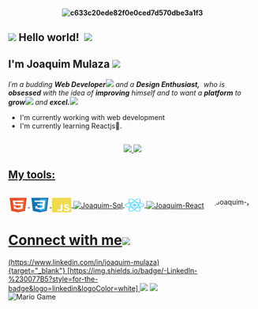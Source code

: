 <h4 align="center">
 
![c633c20ede82f0e0ced7d570dbe3a1f3](https://user-images.githubusercontent.com/70382532/138322189-2db8df52-9dcb-40a0-88a8-c365466bd33d.gif)

## <img src="https://github.com/TheDudeThatCode/TheDudeThatCode/blob/master/Assets/Hi.gif" width="29px"> **Hello world!** &nbsp;<img src="https://github.com/TheDudeThatCode/TheDudeThatCode/blob/master/Assets/Earth.gif" width="24px">

## I'm Joaquim Mulaza <img src="https://github.com/TheDudeThatCode/TheDudeThatCode/blob/master/Assets/Mario_Hello_Big.gif" width="30px">

<p>
  <em>
    I´m a budding <b>Web Developer</b><img src="https://github.com/TheDudeThatCode/TheDudeThatCode/blob/master/Assets/Developer.gif" width="40px"> and a <b>Design Enthusiast,</b>&nbsp; who is <b>obsessed</b> with the idea of <b>improving</b> himself and to want a <b>platform</b> to <b>grow</b><img src="https://github.com/TheDudeThatCode/TheDudeThatCode/blob/master/Assets/Rocket.gif" width="18px"> and <b>excel.</b><img src="https://github.com/TheDudeThatCode/TheDudeThatCode/blob/master/Assets/Medal.gif" width="20px">
  </em>
</p>

- I'm currently working with web development
- I'm currently learning Reactjs💪.
 
##
<div align="center">
  <a href="https://github.com/joaquimmulaza">
  <img height="180em" src="https://github-readme-stats.vercel.app/api?username=joaquimmulaza&show_icons=true&theme=dracula&include_all_commits=true&count_private=true"/>
  <img height="180em" src="https://github-readme-stats.vercel.app/api/top-langs/?username=joaquimmulaza&layout=compact&langs_count=7&theme=dracula"/>
</div>

## My tools:
  <div style="display: inline_block"><br>
     <img align="center" alt="Joaquim-HTML" height="30" width="40" src="https://raw.githubusercontent.com/devicons/devicon/master/icons/html5/html5-original.svg">
  
  <img align="center" alt="Joaquim-CSS" height="30" width="40" src="https://raw.githubusercontent.com/devicons/devicon/master/icons/css3/css3-original.svg">
    
  <img align="center" alt="Joaquim-Js" height="30" width="40" src="https://raw.githubusercontent.com/devicons/devicon/master/icons/javascript/javascript-plain.svg">
    
  <img align="center" alt="Joaquim-Sql" height="50" width="60" src="https://cdn.jsdelivr.net/gh/devicons/devicon/icons/mysql/mysql-original-wordmark.svg" />

  <img align="center" alt="Joaquim-React" height="30" width="40" src="https://raw.githubusercontent.com/devicons/devicon/master/icons/react/react-original.svg">
    
  <img align="center" alt="Joaquim-React" height="50" width="60" src="https://cdn.jsdelivr.net/gh/devicons/devicon/icons/php/php-plain.svg" />

  
  <img align="right" alt="Joaquim-pic" height="170" style="border-radius:50px;" src="https://user-images.githubusercontent.com/71206707/148536881-8ba5eb7f-2375-4a32-9a8d-bc00002cf6e2.png">
</div>
  
##
  
 # Connect with me<img src="https://github.com/TheDudeThatCode/TheDudeThatCode/blob/master/Assets/Handshake.gif" height="32px">
  
<div>
  (https://www.linkedin.com/in/joaquim-mulaza) {target="_blank"} [https://img.shields.io/badge/-LinkedIn-%230077B5?style=for-the-badge&logo=linkedin&logoColor=white]
  <a href="https://twitter.com/JoaquimMulaza"><img src="https://img.shields.io/badge/Twitter-00acee?style=for-the-badge&logo=twitter&logoColor=white" target="blank"></a>
  <a href = "mailto:joaquimmulazadev@gmail.com"><img src="https://img.shields.io/badge/Gmail-D14836?style=for-the-badge&logo=gmail&logoColor=white" target="_blank"></a>
</div>
  
  <img src="https://github.com/TheDudeThatCode/TheDudeThatCode/blob/master/Assets/Mario_Gameplay.gif" alt="Mario Game" width="980">
